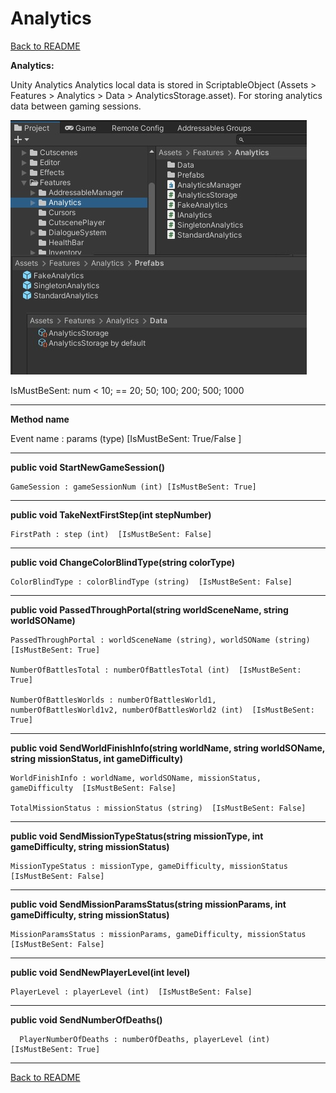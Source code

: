 # Analytics

[Back to README](https://github.com/MaxNzk/Magic9Magic-demo-code/blob/main/README.md)

**Analytics:**

Unity Analytics Analytics local data is stored in ScriptableObject (Assets > Features > Analytics > Data > AnalyticsStorage.asset). For storing analytics data between gaming sessions.

![Analytics 1](https://github.com/MaxNzk/Magic9Magic-demo-code/blob/main/Documentation/Analytics/analytics01.jpg?raw=true)

  IsMustBeSent: num < 10; == 20; 50; 100; 200; 500; 1000

-------------------------------------------------------------------------------------------

  **Method name**

  Event name : params (type)  [IsMustBeSent: True/False ]

-------------------------------------------------------------------------------------------

  **public void StartNewGameSession()**

    GameSession : gameSessionNum (int) [IsMustBeSent: True]

-------------------------------------------------------------------------------------------

  **public void TakeNextFirstStep(int stepNumber)**

    FirstPath : step (int)  [IsMustBeSent: False]

-------------------------------------------------------------------------------------------

  **public void ChangeColorBlindType(string colorType)**

    ColorBlindType : colorBlindType (string)  [IsMustBeSent: False]

-------------------------------------------------------------------------------------------

  **public void PassedThroughPortal(string worldSceneName, string worldSOName)**

    PassedThroughPortal : worldSceneName (string), worldSOName (string)  [IsMustBeSent: True]

    NumberOfBattlesTotal : numberOfBattlesTotal (int)  [IsMustBeSent: True]

    NumberOfBattlesWorlds : numberOfBattlesWorld1, numberOfBattlesWorld1v2, numberOfBattlesWorld2 (int)  [IsMustBeSent: True]

-------------------------------------------------------------------------------------------

  **public void SendWorldFinishInfo(string worldName, string worldSOName, string missionStatus, int gameDifficulty)**
    
    WorldFinishInfo : worldName, worldSOName, missionStatus, gameDifficulty  [IsMustBeSent: False]

    TotalMissionStatus : missionStatus (string)  [IsMustBeSent: False]

-------------------------------------------------------------------------------------------

  **public void SendMissionTypeStatus(string missionType, int gameDifficulty, string missionStatus)**

    MissionTypeStatus : missionType, gameDifficulty, missionStatus  [IsMustBeSent: False]

-------------------------------------------------------------------------------------------

  **public void SendMissionParamsStatus(string missionParams, int gameDifficulty, string missionStatus)**

    MissionParamsStatus : missionParams, gameDifficulty, missionStatus  [IsMustBeSent: False]

-------------------------------------------------------------------------------------------

  **public void SendNewPlayerLevel(int level)**

    PlayerLevel : playerLevel (int)  [IsMustBeSent: False]

-------------------------------------------------------------------------------------------

  **public void SendNumberOfDeaths()**

      PlayerNumberOfDeaths : numberOfDeaths, playerLevel (int)  [IsMustBeSent: True]

-------------------------------------------------------------------------------------------

[Back to README](https://github.com/MaxNzk/Magic9Magic-demo-code/blob/main/README.md)
